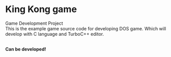 # King Kong game
<div>Game Development Project</div>
This is the example game source code for developing DOS game. Which will develop with  C language and TurboC++ editor. <br><br>

<b>Can be developed!<b>

